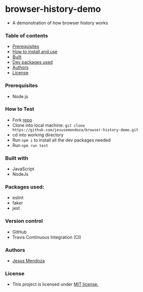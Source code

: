 # browser-history-demo
 
- A demonstration of how browser history works

### Table of contents 

- [Prerequisites](#prerequisites)
- [How to install and use](#how-to-install-and-use)
- [Built](#built-with)
- [Dev packages used](#dev-packages-used-)
- [Authors](#authors)
- [License](#license)


### Prerequisites
- Node.js

### How to Test
 - Fork [repo](https://github.com/jesusemendoza/browser-history-demo)
 - Clone into local machine: ```git clone https://github.com/jesusemendoza/browser-history-demo.git```
 - cd into working directory
 - Run ```npm i``` to install all the dev packages needed
 - Run ```npm run test```

 
### Built with 
- JavaScript
- NodeJs

### Packages used:
- eslint
- faker
- jest

### Version control
- GitHub 
- Travis Continuous Integration (CI)

### Authors
- [Jesus Mendoza](https://www.linkedin.com/in/jesusemendoza/)

### License
- This project is licensed under [MIT license.](https://raw.githubusercontent.com/Dot-money/dot-money/master/LICENSE)
